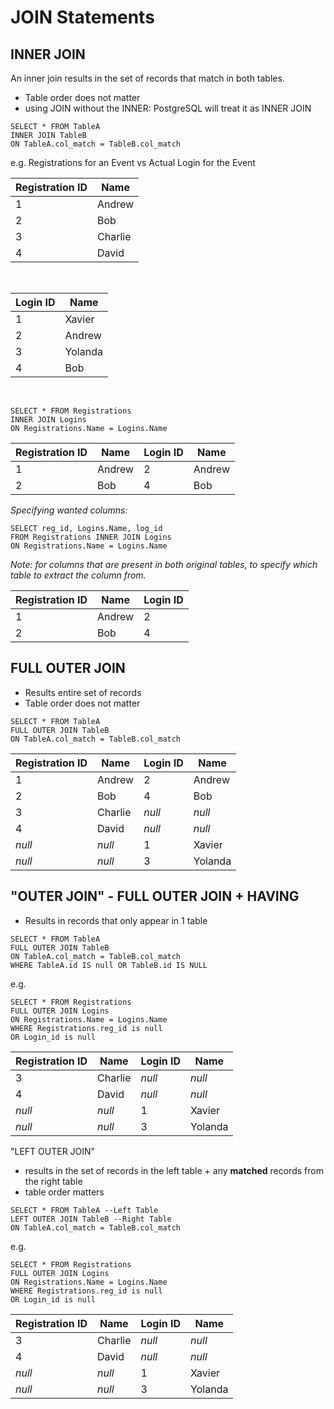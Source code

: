 # JOIN Statements

## INNER JOIN
An inner join results in the set of records that match in both tables.
- Table order does not matter
- using JOIN without the INNER: PostgreSQL will treat it as INNER JOIN
  
```
SELECT * FROM TableA
INNER JOIN TableB
ON TableA.col_match = TableB.col_match
```

e.g. Registrations for an Event vs Actual Login for the Event

|**Registration ID** |**Name**|
|----------|----------|
| 1    | Andrew    |
| 2    | Bob    |
| 3    | Charlie    |
| 4    | David    |
<br>

|**Login ID** |**Name**|
|----------|----------|
| 1    | Xavier    |
| 2    | Andrew    |
| 3    | Yolanda    |
| 4    | Bob    |
<br>

```
SELECT * FROM Registrations
INNER JOIN Logins
ON Registrations.Name = Logins.Name
```

|**Registration ID** |**Name**|**Login ID**|**Name**|
|----------|----------|----------|----------|
| 1    | Andrew    | 2    | Andrew    |
| 2    | Bob    | 4    | Bob    |

_Specifying wanted columns:_
```
SELECT reg_id, Logins.Name, log_id
FROM Registrations INNER JOIN Logins
ON Registrations.Name = Logins.Name
```
_Note: for columns that are present in both original tables, to specify which table to extract the column from._

|**Registration ID** |**Name**|**Login ID**|
|----------|----------|----------|
| 1    | Andrew    | 2    |
| 2    | Bob    | 4    |

## FULL OUTER JOIN
- Results entire set of records
- Table order does not matter

```
SELECT * FROM TableA
FULL OUTER JOIN TableB
ON TableA.col_match = TableB.col_match 
```
|**Registration ID** |**Name**|**Login ID**|**Name**|
|----------|----------|----------|----------|
| 1    | Andrew    | 2    | Andrew    |
| 2    | Bob    | 4    | Bob    |
| 3    | Charlie    |  _null_   |  _null_   |
| 4    | David    |  _null_   |  _null_   |
| _null_    | _null_    | 1    | Xavier    |
| _null_    | _null_    | 3    | Yolanda    |


## "OUTER JOIN" - FULL OUTER JOIN + HAVING
- Results in records that only appear in 1 table

```
SELECT * FROM TableA
FULL OUTER JOIN TableB
ON TableA.col_match = TableB.col_match
WHERE TableA.id IS null OR TableB.id IS NULL
```

e.g.
```
SELECT * FROM Registrations
FULL OUTER JOIN Logins
ON Registrations.Name = Logins.Name
WHERE Registrations.reg_id is null
OR Login_id is null
```
|**Registration ID** |**Name**|**Login ID**|**Name**|
|----------|----------|----------|----------|
| 3    | Charlie    |  _null_   |  _null_   |
| 4    | David    |  _null_   |  _null_   |
| _null_    | _null_    | 1    | Xavier    |
| _null_    | _null_    | 3    | Yolanda    |

"LEFT OUTER JOIN"
- results in the set of records in the left table + any **matched** records from the right table
- table order matters

```
SELECT * FROM TableA --Left Table
LEFT OUTER JOIN TableB --Right Table
ON TableA.col_match = TableB.col_match
```

e.g.
```
SELECT * FROM Registrations
FULL OUTER JOIN Logins
ON Registrations.Name = Logins.Name
WHERE Registrations.reg_id is null
OR Login_id is null
```
|**Registration ID** |**Name**|**Login ID**|**Name**|
|----------|----------|----------|----------|
| 3    | Charlie    |  _null_   |  _null_   |
| 4    | David    |  _null_   |  _null_   |
| _null_    | _null_    | 1    | Xavier    |
| _null_    | _null_    | 3    | Yolanda    |
